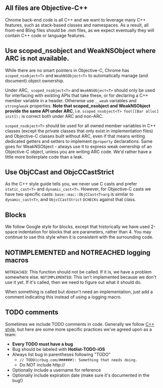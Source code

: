 ## All files are Objective-C++

Chrome back-end code is all C++ and we want to leverage many C++ features, such
as stack-based classes and namespaces. As a result, all front-end Bling files
should be .mm files, as we expect eventually they will contain C++ code or
language features.

## Use scoped_nsobject<T> and WeakNSObject<T> where ARC is not available.

While there are no smart pointers in Objective-C, Chrome has
`scoped_nsobject<T>` and `WeakNSObject<T>` to automatically manage (and
document) object ownership.

Under ARC,` scoped_nsobject<T>` and `WeakNSObject<T>` should only be used for
interfacing with existing APIs that take these, or for declaring a C++ member
variable in a header. Otherwise use `__weak` variables and `strong`/`weak`
properties. **Note that scoped_nsobject and WeakNSObject provide the same API
under ARC**, i.e. `scoped_nsobject<T> foo([[Bar alloc] init]);` is correct both
under ARC and non-ARC.

`scoped_nsobject<T>` should be used for all owned member variables in C++
classes (except the private classes that only exist in implementation files) and
Objective-C classes built without ARC, even if that means writing dedicated
getters and setters to implement `@property` declarations. Same goes for
WeakNSObject - always use it to express weak ownership of an Objective-C object,
unless you are writing ARC code. We'd rather have a little more boilerplate code
than a leak.

## Use ObjCCast<T> and ObjcCCastStrict<T>

As the C++ style guide tells you, we never use C casts and prefer
`static_cast<T>` and `dynamic_cast<T>`. However, for Objective-C casts we have
two specific casts: `base::mac::ObjCCast<T>arg` is similar to `dynamic_cast<T>`,
and `ObjcCCastStrict` `DCHECKs` against that class.

## Blocks

We follow Google style for blocks, except that historically we have used 2-space
indentation for blocks that are parameters, rather than 4. You may continue to
use this style when it is consistent with the surrounding code.

## NOTIMPLEMENTED and NOTREACHED logging macros

`NOTREACHED`: This function should not be called. If it is, we have a problem
somewhere else.
`NOTIMPLEMENTED`: This isn't implemented because we don't use it yet. If it's
called, then we need to figure out what it should do.

When something is called but doesn't need an implementation, just add a comment
indicating this instead of using a logging macro.

## TODO comments

Sometimes we include TODO comments in code. Generally we follow
[C++ style](https://google.github.io/styleguide/cppguide.html#TODO_Comments),
but here are some more specific practices we've agreed upon as a team:

* **Every TODO must have a bug**
* Bug should be labeled with **Hotlist-TODO-iOS**
* Always list bug in parentheses following "TODO"
    * `// TODO(crbug.com/######): Something that needs doing.`
    * Do NOT include http://
* Optionally include a username for reference
* Optionally include expiration date (make sure it's documented in the bug!)
